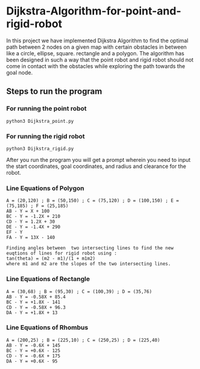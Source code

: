 # Dijkstra-Algorithm-for-point-and-rigid-robot

In this project we have implemented Dijkstra Algorithm to find the optimal path between 2 nodes on a given map with certain obstacles
in between like a circle, ellipse, square. rectangle and a polygon. The algorithm has been designed in such a way that the point robot and
rigid robot should not come in contact with the obstacles while exploring the path towards the goal node.


## Steps to run the program

### For running the point robot
```
python3 Dijkstra_point.py
```

### For running the rigid robot

```
python3 Dijkstra_rigid.py
```

After you run the program you will get a prompt wherein you need to input the start coordinates, goal coordinates, and radius and clearance
for the robot.

### Line Equations of Polygon

```
A = (20,120) ; B = (50,150) ; C = (75,120) ; D = (100,150) ; E = (75,185) ; F = (25,185)
AB - Y = X + 100
BC - Y = -1.2X + 210
CD - Y = 1.2X + 30
DE - Y = -1.4X + 290
EF - Y 
FA - Y = 13X - 140

Finding angles between  two intersecting lines to find the new euqtions of lines for rigid robot using :
tan(theta) = (m2 - m1)/(1 + m1m2)
where m1 and m2 are the slopes of the two intersecting lines. 
```
### Line Equations of Rectangle

```
A = (30,68) ; B = (95,30) ; C = (100,39) ; D = (35,76)
AB - Y = -0.58X + 85.4
BC - Y = +1.8X - 141
CD - Y = -0.58X + 96.3
DA - Y = +1.8X + 13

```
### Line Equations of Rhombus

```
A = (200,25) ; B = (225,10) ; C = (250,25) ; D = (225,40)
AB - Y = -0.6X + 145
BC - Y = +0.6X - 125
CD - Y = -0.6X + 175
DA - Y = +0.6X - 95

```
